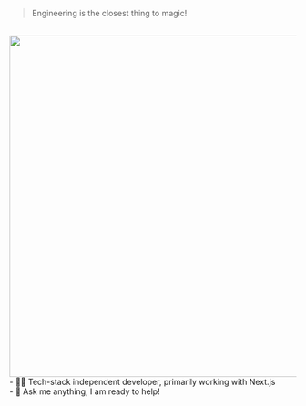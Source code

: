 > Engineering is the closest thing to magic!
<br/>
<img src="http://github-profile-summary-cards.vercel.app/api/cards/profile-details?username=saiteja-in&theme=radical" width=600em />
- 👨‍💻 Tech-stack independent developer, primarily working with Next.js  <br/>
- 💬 Ask me anything, I am ready to help!

<br>
